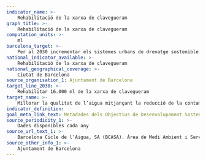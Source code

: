 ```yaml
---
indicator_name: >-
    Rehabilitació de la xarxa de clavegueram  
graph_title: >-
    Rehabilitació de la xarxa de clavegueram   
computation_units: >-
    ml
barcelona_target: >-
    Per al 2030 incrementar els sistemes urbans de drenatge sostenible i l’aprofitament de les aigües freàtiques
national_indicator_available: >-
    Rehabilitació de la xarxa de clavegueram   
national_geographical_coverage: >-
    Ciutat de Barcelona
source_organisation_1: Ajuntament de Barcelona
target_line_2030: >-
    Rehabilitar 16.000 ml de la xarxa de clavegueram
target_name: >-
    Millorar la qualitat de l’aigua mitjançant la reducció de la contaminació, l’eliminació dels abocaments i la reducció al mínim de la descàrrega de materials i productes químics perillosos, la reducció a la meitat del percentatge d’aigües residuals sense tractar, i un augment substancial a escala mundial del reciclat i de la reutilització en condicions de seguretat
indicator_definition:
goal_meta_link_text: Metadades dels Objectius de Desenvolupament Sostenible de les Nacions Unides (pdf 894kB)
source_periodicity_1: >-
    Dades disponibles cada any
source_url_text_1: >-
    Barcelona Cicle de l’Aigua, SA (BCASA). Àrea de Medi Ambient i Serveis Urbans
source_other_info_1: >-
    Ajuntament de Barcelona
---
```

